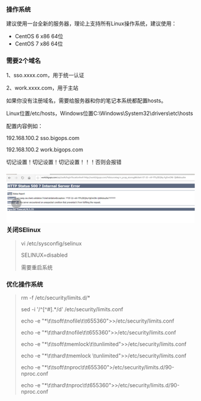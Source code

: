 ### 操作系统

建议使用一台全新的服务器，理论上支持所有Linux操作系统，建议使用：

* CentOS 6 x86 64位
* CentOS 7 x86 64位

### 需要2个域名

1、sso.xxxx.com，用于统一认证

2、work.xxxx.com，用于主站

如果你没有注册域名，需要给服务器和你的笔记本系统都配置hosts。

Linux位置/etc/hosts，Windows位置C:\Windows\System32\drivers\etc\hosts

配置内容例如：

192.168.100.2 sso.bigops.com

192.168.100.2 work.bigops.com

切记设置！切记设置！切记设置！！！否则会报错

### ![](/assets/bug1.png) 关闭SElinux

> vi /etc/sysconfig/selinux
>
> SELINUX=disabled
>
> 需要重启系统



### 优化操作系统

> rm -f /etc/security/limits.d/\*
>
> sed -i '/^\[^\#\].\*/d' /etc/security/limits.conf
>
> echo -e "\*\t\tsoft\tnofile\t\t655360"&gt;&gt;/etc/security/limits.conf
>
> echo -e "\*\t\thard\tnofile\t\t655360"&gt;&gt;/etc/security/limits.conf
>
> echo -e "\*\t\tsoft\tmemlock\t\tunlimited"&gt;&gt;/etc/security/limits.conf
>
> echo -e "\*\t\thard\tmemlock \tunlimited"&gt;&gt;/etc/security/limits.conf
>
> echo -e "\*\t\tsoft\tnproc\t\t655360"&gt;/etc/security/limits.d/90-nproc.conf
>
> echo -e "\*\t\thard\tnproc\t\t655360"&gt;&gt;/etc/security/limits.d/90-nproc.conf



